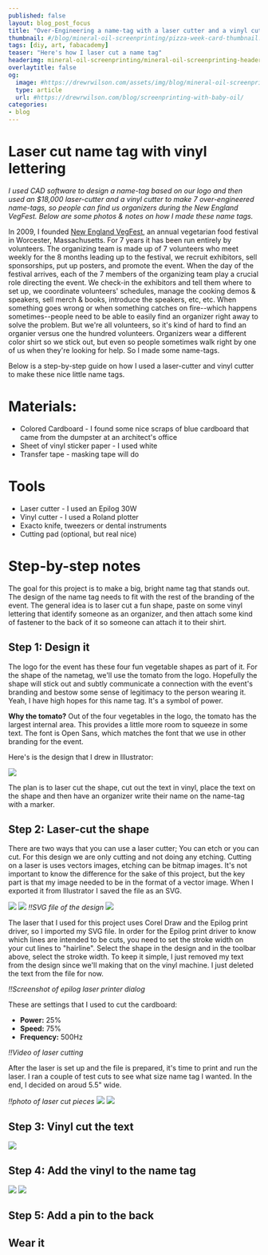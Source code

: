 ```yaml
---
published: false
layout: blog_post_focus
title: "Over-Engineering a name-tag with a laser cutter and a vinyl cutter"
thumbnail: #/blog/mineral-oil-screenprinting/pizza-week-card-thumbnail.jpg
tags: [diy, art, fabacademy]
teaser: "Here's how I laser cut a name tag"
headerimg: mineral-oil-screenprinting/mineral-oil-screenprinting-header-sm.jpg
overlaytitle: false
og:
  image: #https://drewrwilson.com/assets/img/blog/mineral-oil-screenprinting/pizza-week-card-fb-preview1200x1200.jpg #best for this to be 1200x1200 px
  type: article
  url: #https://drewrwilson.com/blog/screenprinting-with-baby-oil/
categories:
- blog
---
```


# Laser cut name tag with vinyl lettering

*I used CAD software to design a name-tag based on our logo and then used an $18,000 laser-cutter and a vinyl cutter to make 7 over-engineered name-tags, so people can find us organizers during the New England VegFest. Below are some photos & notes on how I made these name tags.*

In 2009, I founded [New England VegFest](https://NewEnglandVegFest.com), an annual vegetarian food festival in Worcester, Massachusetts. For 7 years it has been run entirely by volunteers. The organizing team is made up of 7 volunteers who meet weekly for the 8 months leading up to the festival, we recruit exhibitors, sell sponsorships, put up posters, and promote the event. When the day of the festival arrives, each of the 7 members of the organizing team play a crucial role directing the event. We check-in the exhibitors and tell them where to set up, we coordinate volunteers' schedules, manage the cooking demos & speakers, sell merch & books, introduce the speakers, etc, etc. When something goes wrong or when something catches on fire--which happens sometimes--people need to be able to easily find an organizer right away to solve the problem. But we're all volunteers, so it's kind of hard to find an organier versus one the hundred volunteers. Organizers wear a different color shirt so we stick out, but even so people sometimes walk right by one of us when they're looking for help. So I made some name-tags.

Below is a step-by-step guide on how I used a laser-cutter and vinyl cutter to make these nice little name tags.


# Materials:

 * Colored Cardboard - I found some nice scraps of blue cardboard that came from the dumpster at an architect's office
 * Sheet of vinyl sticker paper - I used white
 * Transfer tape - masking tape will do

# Tools

 * Laser cutter - I used an Epilog 30W
 * Vinyl cutter - I used a Roland plotter
 * Exacto knife, tweezers or dental instruments
 * Cutting pad (optional, but real nice)

# Step-by-step notes

The goal for this project is to make a big, bright name tag that stands out. The design of the name tag needs to fit with the rest of the branding of the event. The general idea is to laser cut a fun shape, paste on some vinyl lettering that identify someone as an organizer, and then attach some kind of fastener to the back of it so someone can attach it to their shirt.

## Step 1: Design it

The logo for the event has these four fun vegetable shapes as part of it. For the shape of the nametag, we'll use the tomato from the logo. Hopefully the shape will stick out and subtly communicate a connection with the event's branding and bestow some sense of legitimacy to the person wearing it. Yeah, I have high hopes for this name tag. It's a symbol of power.

**Why the tomato?** Out of the four vegetables in the logo, the tomato has the largest internal area. This provides a little more room to squeeze in some text. The font is Open Sans, which matches the font that we use in other branding for the event.

Here's is the design that I drew in Illustrator:

![](/assets/img/blog/laser-cut-name-badge/hello-i-am-an-organizer.svg)

The plan is to laser cut the shape, cut out the text in vinyl, place the text on the shape and then have an organizer write their name on the name-tag with a marker.

## Step 2: Laser-cut the shape

There are two ways that you can use a laser cutter; You can etch or you can cut. For this design we are only cutting and not doing any etching. Cutting on a laser is uses vectors images, etching can be bitmap images. It's not important to know the difference for the sake of this project, but the key part is that my image needed to be in the format of a vector image. When I exported it from Illustrator I saved the file as an SVG.

![](/assets/img/blog/laser-cut-name-badge/2-cutting.sm.jpg)
![](/assets/img/blog/laser-cut-name-badge/3-cutting.sm.jpg)
*!!SVG file of the design*
![](/assets/img/blog/laser-cut-name-badge/hello-i-am-an-organizer.svg)


The laser that I used for this project uses Corel Draw and the Epilog print driver, so I imported my SVG file. In order for the Epilog print driver to know which lines are intended to be cuts, you need to set the stroke width on your cut lines to "hairline". Select the shape in the design and in the toolbar above, select the stroke width. To keep it simple, I just removed my text from the design since we'll making that on the vinyl machine. I just deleted the text from the file for now.

*!!Screenshot of epilog laser printer dialog*

These are settings that I used to cut the cardboard:

 * **Power:** 25%
 * **Speed:** 75%
 * **Frequency:** 500Hz

*!!Video of laser cutting*

After the laser is set up and the file is prepared, it's time to print and run the laser. I ran a couple of test cuts to see what size name tag I wanted. In the end, I decided on aroud 5.5" wide.

*!!photo of laser cut pieces*
![](/assets/img/blog/laser-cut-name-badge/5-cut.sm.jpg)
![](/assets/img/blog/laser-cut-name-badge/6-cut.sm.jpg)
## Step 3: Vinyl cut the text
![](/assets/img/blog/laser-cut-name-badge/7-text.sm.jpg)
## Step 4: Add the vinyl to the name tag
![](/assets/img/blog/laser-cut-name-badge/8-text.sm.jpg)
![](/assets/img/blog/laser-cut-name-badge/9-text.sm.jpg)
## Step 5: Add a pin to the back

## Wear it
